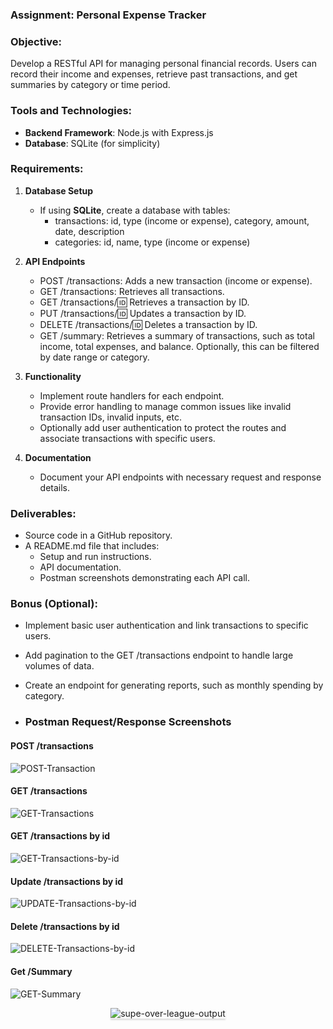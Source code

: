 ### Assignment: Personal Expense Tracker

### Objective:

Develop a RESTful API for managing personal financial records. Users can record their income and expenses, retrieve past transactions, and get summaries by category or time period.

### Tools and Technologies:

- **Backend Framework**: Node.js with Express.js
- **Database**: SQLite (for simplicity)

### Requirements:

1. **Database Setup**

   - If using **SQLite**, create a database with tables:
     - transactions: id, type (income or expense), category, amount, date, description
     - categories: id, name, type (income or expense)

2. **API Endpoints**
   - POST /transactions: Adds a new transaction (income or expense).
   - GET /transactions: Retrieves all transactions.
   - GET /transactions/:id: Retrieves a transaction by ID.
   - PUT /transactions/:id: Updates a transaction by ID.
   - DELETE /transactions/:id: Deletes a transaction by ID.
   - GET /summary: Retrieves a summary of transactions, such as total income, total expenses, and balance. Optionally, this can be filtered by date range or category.
3. **Functionality**
   - Implement route handlers for each endpoint.
   - Provide error handling to manage common issues like invalid transaction IDs, invalid inputs, etc.
   - Optionally add user authentication to protect the routes and associate transactions with specific users.
4. **Documentation**
   - Document your API endpoints with necessary request and response details.

### Deliverables:

- Source code in a GitHub repository.
- A README.md file that includes:
  - Setup and run instructions.
  - API documentation.
  - Postman screenshots demonstrating each API call.

### Bonus (Optional):

- Implement basic user authentication and link transactions to specific users.
- Add pagination to the GET /transactions endpoint to handle large volumes of data.
- Create an endpoint for generating reports, such as monthly spending by category.

- ### Postman Request/Response Screenshots

#### POST /transactions
![POST-Transaction](./screenshots/add-new-transactions.png.png)

#### GET /transactions
![GET-Transactions](./screenshots/Retrive-the-all-transaction.png.png)

#### GET /transactions by id
![GET-Transactions-by-id](./screenshots/Retrive-the-specific-transactions-by-id.png.png)

#### Update /transactions by id
![UPDATE-Transactions-by-id](./screenshots/Update_transaction-by-id.png.png)

#### Delete /transactions by id
![DELETE-Transactions-by-id](./screenshots/Delee-transaction-by-id.png.png)

#### Get /Summary
![GET-Summary](./screenshots/Retrive-sumary-of-transaction.png.png)
<br/>
<div style="text-align: center;">
<img src="https://assets.ccbp.in/frontend/content/react-js/super-over-league-lg-output.png" alt="supe-over-league-output" style="max-width:70%;box-shadow:0 2.8px 2.2px rgba(0, 0, 0, 0.12)">
</div>
<br/>
